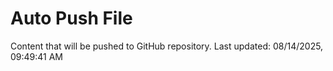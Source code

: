 # Auto Push File

Content that will be pushed to GitHub repository.
Last updated: 08/14/2025, 09:49:41 AM